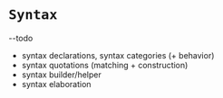 # `Syntax`

--todo
* syntax declarations, syntax categories (+ behavior)
* syntax quotations (matching + construction)
* syntax builder/helper
* syntax elaboration
